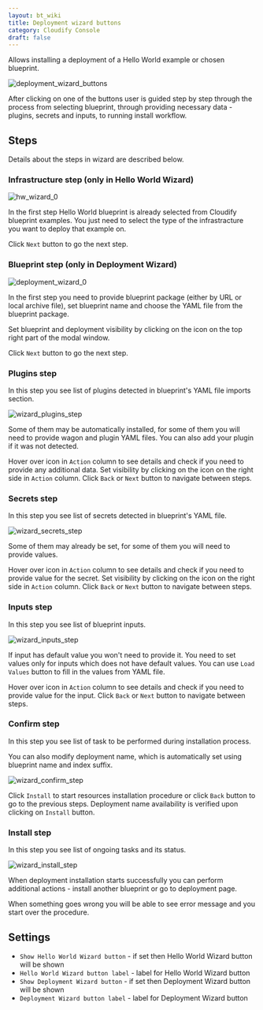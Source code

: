 ```yaml
---
layout: bt_wiki
title: Deployment wizard buttons
category: Cloudify Console
draft: false
---
```

Allows installing a deployment of a Hello World example or chosen blueprint. 

![deployment_wizard_buttons]( /images/ui/widgets/deployment_wizard_buttons.png )

After clicking on one of the buttons user is guided step by step through the process from selecting blueprint, through providing necessary data - plugins, secrets and inputs, to running install workflow.

## Steps

Details about the steps in wizard are described below.

### Infrastructure step (only in Hello World Wizard)
![hw_wizard_0]( /images/ui/widgets/deployment_wizard_buttons_hw_wizard_0.png )

In the first step Hello World blueprint is already selected from Cloudify blueprint examples. You just need to select the type of the infrastracture you want to deploy that example on.

Click `Next` button to go the next step.

### Blueprint step (only in Deployment Wizard)
![deployment_wizard_0]( /images/ui/widgets/deployment_wizard_buttons_deployment_wizard_0.png )

In the first step you need to provide blueprint package (either by URL or local archive file), set blueprint name and choose the YAML file from the blueprint package. 

Set blueprint and deployment visibility by clicking on the icon on the top right part of the modal window.

Click `Next` button to go the next step.
 
### Plugins step 
In this step you see list of plugins detected in blueprint's YAML file imports section. 

![wizard_plugins_step]( /images/ui/widgets/deployment_wizard_buttons_hw_wizard_plugins.png )

Some of them may be automatically installed, for some of them you will need to provide wagon and plugin YAML files. You can also add your plugin if it was not detected.

Hover over icon in `Action` column to see details and check if you need to provide any additional data. Set visibility by clicking on the icon on the right side in `Action` column. Click `Back` or `Next` button to navigate between steps.

### Secrets step 
In this step you see list of secrets detected in blueprint's YAML file. 

![wizard_secrets_step]( /images/ui/widgets/deployment_wizard_buttons_hw_wizard_secrets.png )

Some of them may already be set, for some of them you will need to provide values.

Hover over icon in `Action` column to see details and check if you need to provide value for the secret. Set visibility by clicking on the icon on the right side in `Action` column. Click `Back` or `Next` button to navigate between steps.

### Inputs step 
In this step you see list of blueprint inputs. 

![wizard_inputs_step]( /images/ui/widgets/deployment_wizard_buttons_hw_wizard_inputs.png )

If input has default value you won't need to provide it. You need to set values only for inputs which does not have default values. You can use `Load Values` button to fill in the values from YAML file.

Hover over icon in `Action` column to see details and check if you need to provide value for the input. Click `Back` or `Next` button to navigate between steps.

### Confirm step 
In this step you see list of task to be performed during installation process. 

You can also modify deployment name, which is automatically set using blueprint name and index suffix. 

![wizard_confirm_step]( /images/ui/widgets/deployment_wizard_buttons_hw_wizard_confirm.png )

Click `Install` to start resources installation procedure or click `Back` button to go to the previous steps. Deployment name availability is verified upon clicking on `Install` button.

### Install step 
In this step you see list of ongoing tasks and its status. 

![wizard_install_step]( /images/ui/widgets/deployment_wizard_buttons_hw_wizard_install.png )

When deployment installation starts successfully you can perform additional actions - install another blueprint or go to deployment page.

When something goes wrong you will be able to see error message and you start over the procedure.


## Settings

* `Show Hello World Wizard button` - if set then Hello World Wizard button will be shown
* `Hello World Wizard button label` - label for Hello World Wizard button
* `Show Deployment Wizard button` - if set then Deployment Wizard button will be shown
* `Deployment Wizard button label` - label for Deployment Wizard button 
